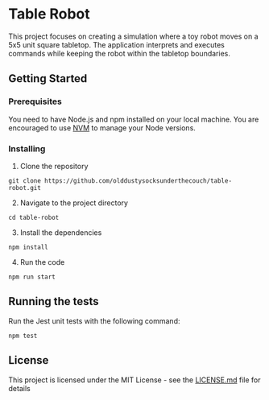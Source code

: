 # Table Robot

This project focuses on creating a simulation where a toy robot moves on a 5x5 unit square tabletop. The application interprets and executes commands while keeping the robot within the tabletop boundaries.

## Getting Started

### Prerequisites

You need to have Node.js and npm installed on your local machine. You are encouraged to use [NVM](https://github.com/nvm-sh/nvm) to manage your Node versions.

### Installing

1. Clone the repository

```
git clone https://github.com/olddustysocksunderthecouch/table-robot.git
```

2. Navigate to the project directory

```
cd table-robot
```

3. Install the dependencies

```
npm install
```

4. Run the code

```
npm run start
```

## Running the tests

Run the Jest unit tests with the following command:

```
npm test
```



## License

This project is licensed under the MIT License - see the [LICENSE.md](LICENSE.md) file for details
